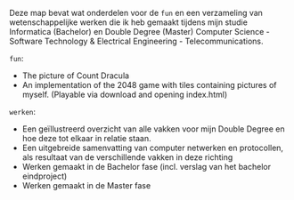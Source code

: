 Deze map bevat wat onderdelen voor de `fun` en een verzameling van wetenschappelijke werken die ik heb gemaakt tijdens mijn studie Informatica (Bachelor) en Double Degree (Master) Computer Science - Software Technology & Electrical Engineering - Telecommunications.

`fun`:
* The picture of Count Dracula
* An implementation of the 2048 game with tiles containing pictures of myself. (Playable via download and opening index.html)

`werken`:
* Een geïllustreerd overzicht van alle vakken voor mijn Double Degree en hoe deze tot elkaar in relatie staan.
* Een uitgebreide samenvatting van computer netwerken en protocollen, als resultaat van de verschillende vakken in deze richting
* Werken gemaakt in de Bachelor fase (incl. verslag van het bachelor eindproject)
* Werken gemaakt in de Master fase
